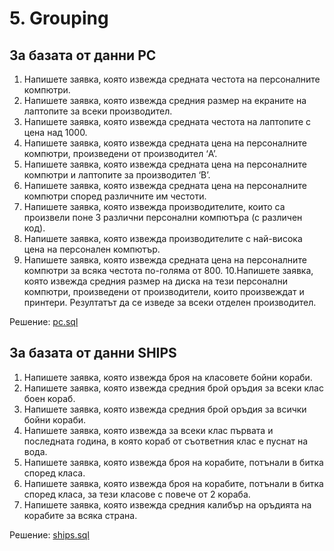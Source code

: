 # 5. Grouping

## За базата от данни PC

1. Напишете заявка, която извежда средната честота на персоналните компютри.
2. Напишете заявка, която извежда средния размер на екраните на лаптопите за всеки производител.
3. Напишете заявка, която извежда средната честота на лаптопите с цена над 1000.
4. Напишете заявка, която извежда средната цена на персоналните компютри, произведени от производител ‘A’.
5. Напишете заявка, която извежда средната цена на персоналните компютри и лаптопите за производител ‘B’.
6. Напишете заявка, която извежда средната цена на персоналните компютри според различните им честоти.
7. Напишете заявка, която извежда производителите, които са произвели поне 3 различни персонални компютъра (с различен код).
8. Напишете заявка, която извежда производителите с най-висока цена на персонален компютър.
9. Напишете заявка, която извежда средната цена на персоналните компютри за всяка честота по-голяма от 800.
10.Напишете заявка, която извежда средния размер на диска на тези персонални компютри, произведени от производители, които произвеждат и принтери. Резултатът да се изведе за всеки отделен производител.

Решение: [pc.sql](https://github.com/nia-flo/FMI-Databases/blob/main/5.%20Grouping/pc.sql)

## За базата от данни SHIPS

1. Напишете заявка, която извежда броя на класовете бойни кораби.
2. Напишете заявка, която извежда средния брой оръдия за всеки клас боен кораб.
3. Напишете заявка, която извежда средния брой оръдия за всички бойни кораби.
4. Напишете заявка, която извежда за всеки клас първата и последната година, в която кораб от съответния клас е пуснат на вода.
5. Напишете заявка, която извежда броя на корабите, потънали в битка според класа.
6. Напишете заявка, която извежда броя на корабите, потънали в битка според класа, за тези класове с повече от 2 кораба.
7. Напишете заявка, която извежда средния калибър на оръдията на корабите за всяка страна.

Решение: [ships.sql](https://github.com/nia-flo/FMI-Databases/blob/main/5.%20Grouping/ships.sql)
